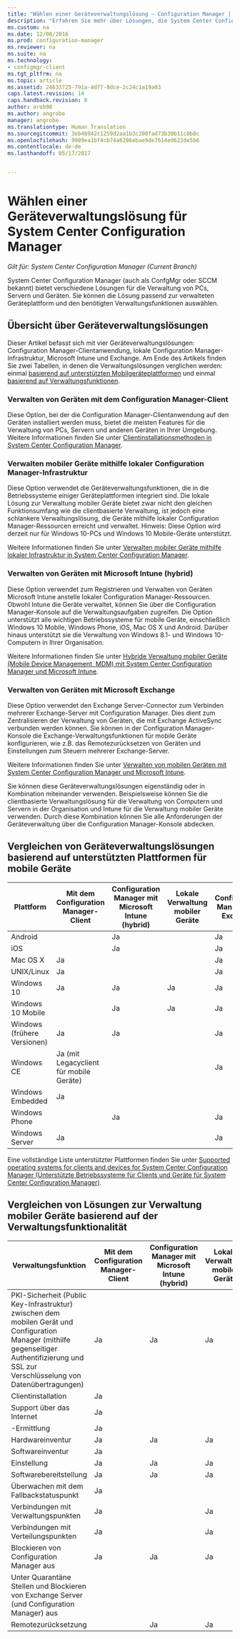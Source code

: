 ```yaml
---
title: "Wählen einer Geräteverwaltungslösung – Configuration Manager | Microsoft-Dokumentation"
description: "Erfahren Sie mehr über Lösungen, die System Center Configuration Manager zum Verwalten von PCs, Servern und Geräten anbietet."
ms.custom: na
ms.date: 12/08/2016
ms.prod: configuration-manager
ms.reviewer: na
ms.suite: na
ms.technology:
- configmgr-client
ms.tgt_pltfrm: na
ms.topic: article
ms.assetid: 24633725-791a-4df7-8dce-2c24c1a19a03
caps.latest.revision: 14
caps.handback.revision: 0
author: arob98
ms.author: angrobe
manager: angrobe
ms.translationtype: Human Translation
ms.sourcegitcommit: 3eb48942c1259d2aa1b3c200fad73b39b11c0b8c
ms.openlocfilehash: 9989ea1bf4cb74a6286ebae9de7614ed622de5b6
ms.contentlocale: de-de
ms.lasthandoff: 05/17/2017


---
```

# <a name="choose-a-device-management-solution-for-system-center-configuration-manager"></a>Wählen einer Geräteverwaltungslösung für System Center Configuration Manager

*Gilt für: System Center Configuration Manager (Current Branch)*

System Center Configuration Manager (auch als ConfgMgr oder SCCM bekannt) bietet verschiedene Lösungen für die Verwaltung von PCs, Servern und Geräten. Sie können die Lösung passend zur verwalteten Geräteplattform und den benötigten Verwaltungsfunktionen auswählen.  


##  <a name="overview-of-device-management-solutions"></a>Übersicht über Geräteverwaltungslösungen  
 Dieser Artikel befasst sich mit vier Geräteverwaltungslösungen: Configuration Manager-Clientanwendung, lokale Configuration Manager-Infrastruktur, Microsoft Intune und Exchange. Am Ende des Artikels finden Sie zwei Tabellen, in denen die Verwaltungslösungen verglichen werden: einmal [basierend auf unterstützten Mobilgeräteplattformen](#compare-device-management-solutions-based-on-supported-mobile-device-platforms) und einmal [basierend auf Verwaltungsfunktionen](#compare-mobile-device-management-solutions-based-on-management-functionality).


###  <a name="manage-devices-with-the-configuration-manager-client"></a>Verwalten von Geräten mit dem Configuration Manager-Client  

Diese Option, bei der die Configuration Manager-Clientanwendung auf den Geräten installiert werden muss, bietet die meisten Features für die Verwaltung von PCs, Servern und anderen Geräten in Ihrer Umgebung. Weitere Informationen finden Sie unter [Clientinstallationsmethoden in System Center Configuration Manager](/sccm/core/clients/deploy/plan/client-installation-methods).  

###  <a name="manage-devices-with-on-premises-configuration-manager-infrastructure"></a>Verwalten mobiler Geräte mithilfe lokaler Configuration Manager-Infrastruktur  

Diese Option verwendet die Geräteverwaltungsfunktionen, die in die Betriebssysteme einiger Geräteplattformen integriert sind. Die lokale Lösung zur Verwaltung mobiler Geräte bietet zwar nicht den gleichen Funktionsumfang wie die clientbasierte Verwaltung, ist jedoch eine schlankere Verwaltungslösung, die Geräte mithilfe lokaler Configuration Manager-Ressourcen erreicht und verwaltet. Hinweis: Diese Option wird derzeit nur für Windows 10-PCs und Windows 10 Mobile-Geräte unterstützt.  

Weitere Informationen finden Sie unter [Verwalten mobiler Geräte mithilfe lokaler Infrastruktur in System Center Configuration Manager](../../mdm/understand/manage-mobile-devices-with-on-premises-infrastructure.md).  

###  <a name="manage-devices-with-microsoft-intune-hybrid"></a>Verwalten von Geräten mit Microsoft Intune (hybrid)  

Diese Option verwendet zum Registrieren und Verwalten von Geräten Microsoft Intune anstelle lokaler Configuration Manager-Ressourcen. Obwohl Intune die Geräte verwaltet, können Sie über die Configuration Manager-Konsole auf die Verwaltungsaufgaben zugreifen. Die Option unterstützt alle wichtigen Betriebssysteme für mobile Geräte, einschließlich Windows 10 Mobile, Windows Phone, iOS, Mac OS X und Android. Darüber hinaus unterstützt sie die Verwaltung von Windows 8.1- und Windows 10-Computern in Ihrer Organisation.  

Weitere Informationen finden Sie unter [Hybride Verwaltung mobiler Geräte (Mobile Device Management, MDM) mit System Center Configuration Manager und Microsoft Intune](../../mdm/understand/hybrid-mobile-device-management.md).  

###  <a name="manage-devices-with-microsoft-exchange"></a>Verwalten von Geräten mit Microsoft Exchange  

Diese Option verwendet den Exchange Server-Connector zum Verbinden mehrerer Exchange-Server mit Configuration Manager. Dies dient zum Zentralisieren der Verwaltung von Geräten, die mit Exchange ActiveSync verbunden werden können. Sie können in der Configuration Manager-Konsole die Exchange-Verwaltungsfunktionen für mobile Geräte konfigurieren, wie z.B. das Remotezurücksetzen von Geräten und Einstellungen zum Steuern mehrerer Exchange-Server.  

Weitere Informationen finden Sie unter [Verwalten von mobilen Geräten mit System Center Configuration Manager und Microsoft Intune](../../mdm/deploy-use/manage-mobile-devices-with-exchange-activesync.md).  

Sie können diese Geräteverwaltungslösungen eigenständig oder in Kombination miteinander verwenden. Beispielsweise können Sie die clientbasierte Verwaltungslösung für die Verwaltung von Computern und Servern in der Organisation und Intune für die Verwaltung mobiler Geräte verwenden. Durch diese Kombination können Sie alle Anforderungen der Geräteverwaltung über die Configuration Manager-Konsole abdecken.  

## <a name="compare-device-management-solutions-based-on-supported-mobile-device-platforms"></a>Vergleichen von Geräteverwaltungslösungen basierend auf unterstützten Plattformen für mobile Geräte  

|Plattform|Mit dem Configuration Manager-Client|Configuration Manager mit Microsoft Intune (hybrid)|Lokale Verwaltung mobiler Geräte|Configuration Manager mit Exchange|  
|--------------|-------------------------------------------|-------------------------------------------------------------------|-------------------------------|-----------------------------------------|  
|Android||Ja||Ja|  
|iOS||Ja||Ja|  
|Mac OS X|Ja|||Ja|  
|UNIX/Linux|Ja|||Ja|  
|Windows 10|Ja|Ja|Ja|Ja|  
|Windows 10 Mobile||Ja|Ja|Ja|  
|Windows (frühere Versionen)|Ja|Ja||Ja|  
|Windows CE|Ja (mit Legacyclient für mobile Geräte)|||Ja|  
|Windows Embedded|Ja||||  
|Windows Phone||Ja||Ja|  
|Windows Server|Ja|||Ja|  

 Eine vollständige Liste unterstützter Plattformen finden Sie unter [Supported operating systems for clients and devices for System Center Configuration Manager (Unterstützte Betriebssysteme für Clients und Geräte für System Center Configuration Manager)](configs\supported-operating-systems-for-clients-and-devices.md).

##  <a name="bkmk_comp2"></a> Vergleichen von Lösungen zur Verwaltung mobiler Geräte basierend auf der Verwaltungsfunktionalität  

|Verwaltungsfunktion|Mit dem Configuration Manager-Client|Configuration Manager mit Microsoft Intune (hybrid)|Lokale Verwaltung mobiler Geräte|Configuration Manager mit Exchange|  
|------------------------------|-------------------------------------------|-------------------------------------------------------------------|-------------------------------|-----------------------------------------|  
|PKI-Sicherheit (Public Key-Infrastruktur) zwischen dem mobilen Gerät und Configuration Manager (mithilfe gegenseitiger Authentifizierung und SSL zur Verschlüsselung von Datenübertragungen)|Ja|Ja|Ja||  
|Clientinstallation|Ja||||  
|Support über das Internet|Ja||||  
|-Ermittlung|Ja|||Ja|  
|Hardwareinventur|Ja|Ja|Ja|Ja|  
|Softwareinventur|Ja|||Ja|  
|Einstellung|Ja|Ja|Ja|Ja|  
|Softwarebereitstellung|Ja|Ja|Ja||  
|Überwachen mit dem Fallbackstatuspunkt|Ja||||  
|Verbindungen mit Verwaltungspunkten|Ja||Ja||  
|Verbindungen mit Verteilungspunkten|Ja||Ja||  
|Blockieren von Configuration Manager aus|Ja|Ja|Ja||  
|Unter Quarantäne Stellen und Blockieren von Exchange Server (und Configuration Manager) aus||||Ja|  
|Remotezurücksetzung| |Ja|Ja|Ja|  

